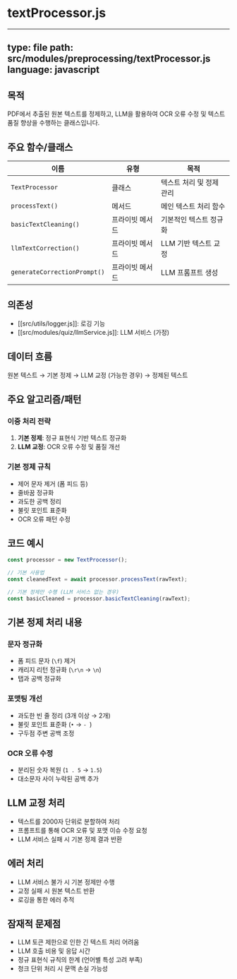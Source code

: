 # textProcessor.js

---
type: file
path: src/modules/preprocessing/textProcessor.js
language: javascript
---

## 목적
PDF에서 추출된 원본 텍스트를 정제하고, LLM을 활용하여 OCR 오류 수정 및 텍스트 품질 향상을 수행하는 클래스입니다.

## 주요 함수/클래스
| 이름 | 유형 | 목적 |
|------|------|------|
| `TextProcessor` | 클래스 | 텍스트 처리 및 정제 관리 |
| `processText()` | 메서드 | 메인 텍스트 처리 함수 |
| `basicTextCleaning()` | 프라이빗 메서드 | 기본적인 텍스트 정규화 |
| `llmTextCorrection()` | 프라이빗 메서드 | LLM 기반 텍스트 교정 |
| `generateCorrectionPrompt()` | 프라이빗 메서드 | LLM 프롬프트 생성 |

## 의존성
- [[src/utils/logger.js]]: 로깅 기능
- [[src/modules/quiz/llmService.js]]: LLM 서비스 (가정)

## 데이터 흐름
원본 텍스트 → 기본 정제 → LLM 교정 (가능한 경우) → 정제된 텍스트

## 주요 알고리즘/패턴

### 이중 처리 전략
1. **기본 정제**: 정규 표현식 기반 텍스트 정규화
2. **LLM 교정**: OCR 오류 수정 및 품질 개선

### 기본 정제 규칙
- 제어 문자 제거 (폼 피드 등)
- 줄바꿈 정규화
- 과도한 공백 정리
- 불릿 포인트 표준화
- OCR 오류 패턴 수정

## 코드 예시
```javascript
const processor = new TextProcessor();

// 기본 사용법
const cleanedText = await processor.processText(rawText);

// 기본 정제만 수행 (LLM 서비스 없는 경우)
const basicCleaned = processor.basicTextCleaning(rawText);
```

## 기본 정제 처리 내용

### 문자 정규화
- 폼 피드 문자 (`\f`) 제거
- 캐리지 리턴 정규화 (`\r\n` → `\n`)
- 탭과 공백 정규화

### 포맷팅 개선
- 과도한 빈 줄 정리 (3개 이상 → 2개)
- 불릿 포인트 표준화 (`•` → `- `)
- 구두점 주변 공백 조정

### OCR 오류 수정
- 분리된 숫자 복원 (`1 . 5` → `1.5`)
- 대소문자 사이 누락된 공백 추가

## LLM 교정 처리
- 텍스트를 2000자 단위로 분할하여 처리
- 프롬프트를 통해 OCR 오류 및 포맷 이슈 수정 요청
- LLM 서비스 실패 시 기본 정제 결과 반환

## 에러 처리
- LLM 서비스 불가 시 기본 정제만 수행
- 교정 실패 시 원본 텍스트 반환
- 로깅을 통한 에러 추적

## 잠재적 문제점
- LLM 토큰 제한으로 인한 긴 텍스트 처리 어려움
- LLM 호출 비용 및 응답 시간
- 정규 표현식 규칙의 한계 (언어별 특성 고려 부족)
- 청크 단위 처리 시 문맥 손실 가능성
